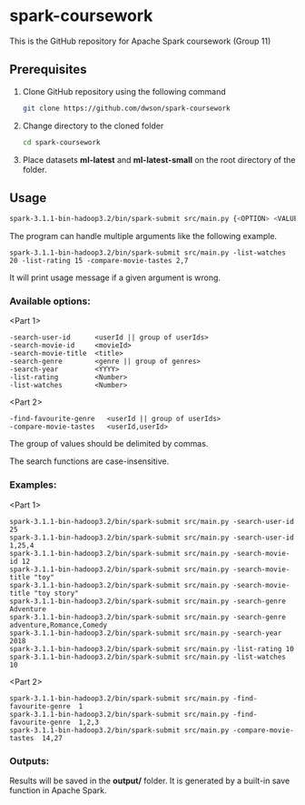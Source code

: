 # spark-coursework
This is the GitHub repository for Apache Spark coursework (Group 11)

## Prerequisites
1. Clone GitHub repository using the following command  
    ```sh
    git clone https://github.com/dwson/spark-coursework
    ```
2. Change directory to the cloned folder
   ```sh
   cd spark-coursework
   ```
3. Place datasets **ml-latest** and **ml-latest-small** on the root directory of the folder.

## Usage
```sh
spark-3.1.1-bin-hadoop3.2/bin/spark-submit src/main.py {<OPTION> <VALUE>}*
```
The program can handle multiple arguments like the following example.  

```spark-3.1.1-bin-hadoop3.2/bin/spark-submit src/main.py -list-watches 20 -list-rating 15 -compare-movie-tastes 2,7```

It will print usage message if a given argument is wrong.

### Available options:
<Part 1>
```
-search-user-id      <userId || group of userIds>
-search-movie-id     <movieId>
-search-movie-title  <title>
-search-genre        <genre || group of genres>
-search-year         <YYYY>
-list-rating         <Number>
-list-watches        <Number>
```

<Part 2>
```
-find-favourite-genre   <userId || group of userIds>
-compare-movie-tastes   <userId,userId>
```

The group of values should be delimited by commas.

The search functions are case-insensitive.

### Examples:
<Part 1>
```
spark-3.1.1-bin-hadoop3.2/bin/spark-submit src/main.py -search-user-id 25
spark-3.1.1-bin-hadoop3.2/bin/spark-submit src/main.py -search-user-id 1,25,4
spark-3.1.1-bin-hadoop3.2/bin/spark-submit src/main.py -search-movie-id 12
spark-3.1.1-bin-hadoop3.2/bin/spark-submit src/main.py -search-movie-title "toy"
spark-3.1.1-bin-hadoop3.2/bin/spark-submit src/main.py -search-movie-title "toy story"
spark-3.1.1-bin-hadoop3.2/bin/spark-submit src/main.py -search-genre Adventure
spark-3.1.1-bin-hadoop3.2/bin/spark-submit src/main.py -search-genre adventure,Romance,Comedy
spark-3.1.1-bin-hadoop3.2/bin/spark-submit src/main.py -search-year 2018
spark-3.1.1-bin-hadoop3.2/bin/spark-submit src/main.py -list-rating 10
spark-3.1.1-bin-hadoop3.2/bin/spark-submit src/main.py -list-watches 10
```

<Part 2>
```
spark-3.1.1-bin-hadoop3.2/bin/spark-submit src/main.py -find-favourite-genre  1
spark-3.1.1-bin-hadoop3.2/bin/spark-submit src/main.py -find-favourite-genre  1,2,3
spark-3.1.1-bin-hadoop3.2/bin/spark-submit src/main.py -compare-movie-tastes  14,27
```

### Outputs:
Results will be saved in the **output/** folder. It is generated by a built-in save function in Apache Spark.